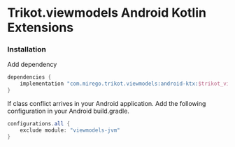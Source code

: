 # Trikot.viewmodels Android Kotlin Extensions

### Installation
Add dependency
```groovy
dependencies {
    implementation "com.mirego.trikot.viewmodels:android-ktx:$trikot_viewmodels_android_ktx_version"
}
```

If class conflict arrives in your Android application. Add the following configuration in your Android build.gradle.

```groovy
configurations.all {
    exclude module: "viewmodels-jvm"
}
```